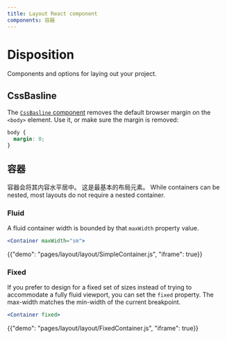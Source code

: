 ```yaml
---
title: Layout React component
components: 容器
---
```

# Disposition

<p class="description">Components and options for laying out your project.</p>

## CssBasline

The [`CssBasline` component](/getting-started/usage/#cssbaseline) removes the default browser margin on the `<body>` element. Use it, or make sure the margin is removed:

```css
body {
  margin: 0;
}
```

## 容器

容器会将其内容水平居中。 这是最基本的布局元素。 While containers can be nested, most layouts do not require a nested container.

### Fluid

A fluid container width is bounded by that `maxWidth` property value.

```jsx
<Container maxWidth="sm">
```

{{"demo": "pages/layout/layout/SimpleContainer.js", "iframe": true}}

### Fixed

If you prefer to design for a fixed set of sizes instead of trying to accommodate a fully fluid viewport, you can set the `fixed` property. The max-width matches the min-width of the current breakpoint.

```jsx
<Container fixed>
```

{{"demo": "pages/layout/layout/FixedContainer.js", "iframe": true}}